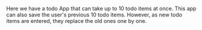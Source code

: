 Here we have a todo App that can take up to 10 todo items at once.
This app can also save the user's previous 10 todo items. However, as new todo items are entered, they replace the old ones one by one.